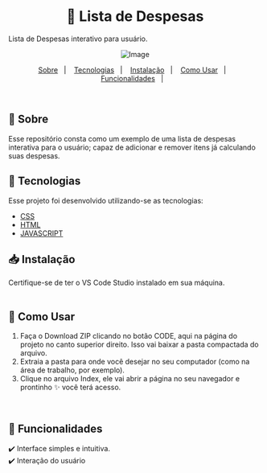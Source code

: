 <h1 align="center">
🏦 Lista de Despesas
</h1>

Lista de Despesas interativo para usuário.

<div align="center">
  
![Image](https://github.com/user-attachments/assets/09fa4e6a-ebd0-4331-b67f-bf82094940da)


<p align="center">
  <a href="#page_with_curl-about">Sobre</a>&nbsp;&nbsp;&nbsp;|&nbsp;&nbsp;&nbsp;
  <a href="#hammer-technologies">Tecnologias</a>&nbsp;&nbsp;&nbsp;|&nbsp;&nbsp;&nbsp;
    <a href="#page_with_curl-about">Instalação</a>&nbsp;&nbsp;&nbsp;|&nbsp;&nbsp;&nbsp;
  <a href="#page_with_curl-about">Como Usar</a>&nbsp;&nbsp;&nbsp;|&nbsp;&nbsp;&nbsp;
  <a href="#page_with_curl-about">Funcionalidades</a>&nbsp;&nbsp;&nbsp;|&nbsp;&nbsp;&nbsp;

</div>
</p>

</br>

## :page_with_curl: Sobre

Esse repositório consta como um exemplo de uma lista de despesas interativa para o usuário; capaz de adicionar e remover itens já calculando suas despesas.

## :hammer: Tecnologias

Esse projeto foi desenvolvido utilizando-se as tecnologias:

- [CSS](https://developer.mozilla.org/pt-BR/docs/Web/CSS/Reference)
- [HTML](https://developer.mozilla.org/pt-BR/docs/Learn_web_development/Getting_started/Your_first_website/Creating_the_content)
- [JAVASCRIPT](https://developer.mozilla.org/pt-BR/docs/Web/JavaScript)

## 📥 Instalação

Certifique-se de ter o VS Code Studio instalado em sua máquina. 
</br>
</br>

## 🚀 Como Usar

1. Faça o Download ZIP clicando no botão CODE, aqui na página do projeto no canto superior direito. Isso vai baixar a pasta compactada do arquivo.
2. Extraia a pasta para onde você desejar no seu computador (como na área de trabalho, por exemplo).
3. Clique no arquivo Index, ele vai abrir a página no seu navegador e prontinho ✨ você terá acesso.

</br>

## 📌 Funcionalidades

✔️ Interface simples e intuitiva.  
✔️ Interação do usuário
